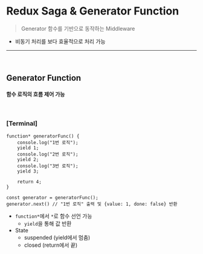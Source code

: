 # Redux Saga & Generator Function
> Generator 함수를 기반으로 동작하는 Middleware
* 비동기 처리를 보다 효율적으로 처리 가능

<hr>
<br>

## Generator Function

#### 함수 로직의 흐름 제어 가능

<br>

### [Terminal]

```tsc 
function* generatorFunc() {
    console.log("1번 로직");
    yield 1;
    console.log("2번 로직");
    yield 2;
    console.log("3번 로직");
    yield 3;
    
    return 4;
}

const generator = generatorFunc();
generator.next() // "1번 로직" 출력 및 {value: 1, done: false} 반환

```
* `function*`에서 `*`로 함수 선언 가능
  * `yield`을 통해 값 반환
* State
  * suspended (yield에서 멈춤)
  * closed (return에서 끝)
